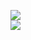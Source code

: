 [![](https://img.shields.io/badge/Made%20With-Github%20Spray-lightgrey.svg?style=for-the-badge&logo=github)](https://github.com/Annihil/github-spray#14512)  
[![](https://i.imgur.com/2DrTn0Z.gif)](https://github.com/Annihil/github-spray)